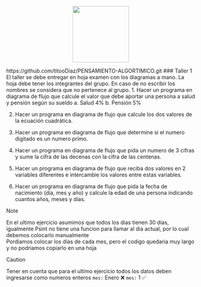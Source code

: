 <p align="center">
  <img width="150px" src="https://i.ibb.co/bXvzjXm/LOGO-h1.png" />
</p>
https://github.com/titooDiaz/PENSAMIENTO-ALGORTIMICO.git
### Taller 1 
El taller se debe entregar en hoja examen con los diagramas a mano. La hoja debe tener los 
integrantes del grupo. En caso de no escribir los nombres se considera que no pertenece al 
grupo. 
1. Hacer un programa en diagrama de flujo que calcule el valor que debe aportar una persona 
a salud y pensión según su sueldo 
a. Salud 4% 
b. Pensión 5% 

2. Hacer un programa en diagrama de flujo que calcule los dos valores de la ecuación 
cuadrática. 

3. Hacer un programa en diagrama de flujo que determine si el numero digitado es un numero 
primo. 

4. Hacer un programa en diagrama de flujo que pida un numero de 3 cifras y sume la cifra de 
las decenas con la cifra de las centenas. 

5. Hacer un programa en diagrama de flujo que reciba dos valores en 2 variables diferentes e 
intercambie los valores entre estas variables. 

6. Hacer un programa en diagrama de flujo que pida la fecha de nacimiento (día, mes y año) y 
calcule la edad de una persona indicando cuantos años, meses y días.
> [!NOTE]
> En el ultimo ejercicio asumimos que todos los dias tienen 30 dias, igualmente Psint no tiene una funcion para llamar al dia actual, por lo cual debemos colocarlo manualmente
> <br>
> Pordiamos colocar los dias de cada mes, pero el codigo quedaria muy largo y no podriamos copiarlo en una hoja

> [!CAUTION]
> Tener en cuenta que para el ultimo ejercicio todos los datos deben ingresarse como numeros enteros
> `mes:` Enero ❌
> `mes:` 1 ✅
